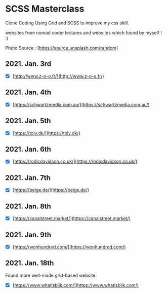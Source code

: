 # SCSS Masterclass

Clone Coding Using Grid and SCSS to improve my css skill.

websites from nomad coder lectures and websites which found by myself ! :)

Photo Source : [https://source.unsplash.com/random]

## 2021. Jan. 3rd

- [x] [http://www.z-o-o.fr/](http://www.z-o-o.fr/)

## 2021. Jan. 4th

- [x] [https://schwartzmedia.com.au/](https://schwartzmedia.com.au/)

## 2021. Jan. 5th

- [x] [https://tolv.dk/](https://tolv.dk/)

## 2021. Jan. 6th

- [x] [https://rodicdavidson.co.uk/](https://rodicdavidson.co.uk/)

## 2021. Jan. 7th

- [x] [https://beige.de/](https://beige.de/)

## 2021. Jan. 8th

- [x] [https://canalstreet.market/](https://canalstreet.market/)

## 2021. Jan. 9th

- [x] [https://wonhundred.com/](https://wonhundred.com/)

## 2021. Jan. 18th

Found more well-made grid-based website.

- [x] [https://www.whatisblik.com/](https://www.whatisblik.com/)
